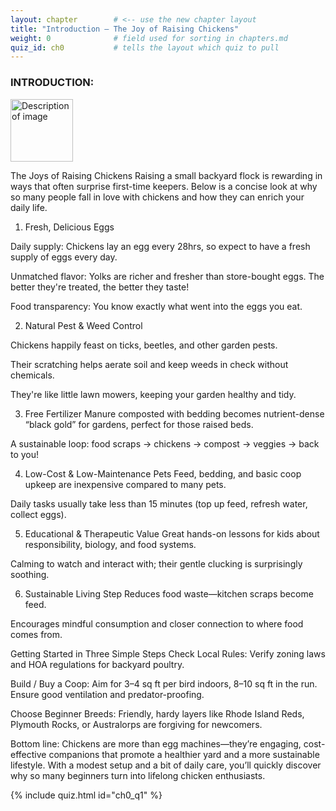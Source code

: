 ```yaml
---
layout: chapter        # <‑‑ use the new chapter layout
title: "Introduction – The Joy of Raising Chickens"
weight: 0              # field used for sorting in chapters.md
quiz_id: ch0           # tells the layout which quiz to pull
---
```


### INTRODUCTION:

<img src="../../assets/images/hen.png" style="width: 100px;" alt="Description of image">

The Joys of Raising Chickens
Raising a small backyard flock is rewarding in ways that often surprise first-time keepers. Below is a concise look at why so many people fall in love with chickens and how they can enrich your daily life.

1. Fresh, Delicious Eggs

Daily supply: Chickens lay an egg every 28hrs, so expect to have a fresh supply of eggs every day.

Unmatched flavor: Yolks are richer and fresher than store-bought eggs. The better they're treated, the better they taste!

Food transparency: You know exactly what went into the eggs you eat.

2. Natural Pest & Weed Control

Chickens happily feast on ticks, beetles, and other garden pests.

Their scratching helps aerate soil and keep weeds in check without chemicals.

They're like little lawn mowers, keeping your garden healthy and tidy.

3. Free Fertilizer
Manure composted with bedding becomes nutrient-dense “black gold” for gardens, perfect for those raised beds.

A sustainable loop: food scraps → chickens → compost → veggies → back to you!

4. Low-Cost & Low-Maintenance Pets
Feed, bedding, and basic coop upkeep are inexpensive compared to many pets.

Daily tasks usually take less than 15 minutes (top up feed, refresh water, collect eggs).

5. Educational & Therapeutic Value
Great hands-on lessons for kids about responsibility, biology, and food systems.

Calming to watch and interact with; their gentle clucking is surprisingly soothing.

6. Sustainable Living Step
Reduces food waste—kitchen scraps become feed.

Encourages mindful consumption and closer connection to where food comes from.

Getting Started in Three Simple Steps
Check Local Rules: Verify zoning laws and HOA regulations for backyard poultry.

Build / Buy a Coop: Aim for 3–4 sq ft per bird indoors, 8–10 sq ft in the run. Ensure good ventilation and predator-proofing.

Choose Beginner Breeds: Friendly, hardy layers like Rhode Island Reds, Plymouth Rocks, or Australorps are forgiving for newcomers.

Bottom line: Chickens are more than egg machines—they’re engaging, cost-effective companions that promote a healthier yard and a more sustainable lifestyle. With a modest setup and a bit of daily care, you’ll quickly discover why so many beginners turn into lifelong chicken enthusiasts.

{% include quiz.html id="ch0_q1" %}
<!-- ### Checkpoint 1  
{% include quiz.html id="ch1_q1" %}  -->

